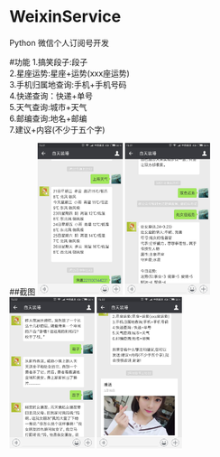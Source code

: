 # WeixinService
Python 微信个人订阅号开发

#功能
1.搞笑段子:段子<br />
2.星座运势:星座+运势(xxx座运势)<br />
3.手机归属地查询:手机+手机号码<br />
4.快递查询：快递+单号<br />
5.天气查询:城市+天气<br />
6.邮编查询:地名+邮编<br />
7.建议+内容(不少于五个字)<br />

##截图
<img src="./Screenshot/Screenshot_1.png" width="30%" height="30%">    <img src="./Screenshot/Screenshot_2.png" width="30%" height="30%">    <img src="./Screenshot/Screenshot_3.png" width="30%" height="30%">    <img src="./Screenshot/Screenshot_4.png" width="30%" height="30%">  
